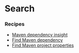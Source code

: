 # Search

### Recipes
* [Maven dependency insight](dependencyinsight.md)
* [Find Maven dependency](finddependency.md)
* [Find Maven project properties](findproperties.md)
